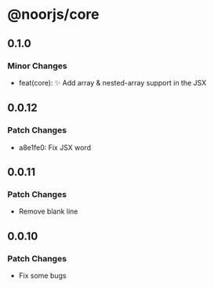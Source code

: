 # @noorjs/core

## 0.1.0

### Minor Changes

- feat(core): ✨ Add array & nested-array support in the JSX

## 0.0.12

### Patch Changes

- a8e1fe0: Fix JSX word

## 0.0.11

### Patch Changes

- Remove blank line

## 0.0.10

### Patch Changes

- Fix some bugs
